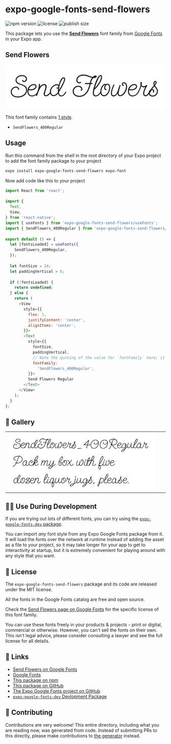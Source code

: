 # expo-google-fonts-send-flowers

![npm version](https://flat.badgen.net/npm/v/expo-google-fonts-send-flowers)
![license](https://flat.badgen.net/github/license/expo/google-fonts)
![publish size](https://flat.badgen.net/packagephobia/install/expo-google-fonts-send-flowers)

This package lets you use the [**Send Flowers**](https://fonts.google.com/specimen/Send+Flowers) font family from [Google Fonts](https://fonts.google.com/) in your Expo app.

## Send Flowers

![Send Flowers](./font-family.png)

This font family contains [1 style](#-gallery).

- `SendFlowers_400Regular`

## Usage

Run this command from the shell in the root directory of your Expo project to add the font family package to your project
```sh
expo install expo-google-fonts-send-flowers expo-font
```

Now add code like this to your project
```js
import React from 'react';

import {
  Text,
  View,
} from 'react-native';
import { useFonts } from 'expo-google-fonts-send-flowers/useFonts';
import { SendFlowers_400Regular } from 'expo-google-fonts-send-flowers/400Regular';

export default () => {
  let [fontsLoaded] = useFonts({
    SendFlowers_400Regular,
  });

  let fontSize = 24;
  let paddingVertical = 6;

  if (!fontsLoaded) {
    return undefined;
  } else {
    return (
      <View
        style={{
          flex: 1,
          justifyContent: 'center',
          alignItems: 'center',
        }}>
        <Text
          style={{
            fontSize,
            paddingVertical,
            // Note the quoting of the value for `fontFamily` here; it expects a string!
            fontFamily:
              'SendFlowers_400Regular',
          }}>
          Send Flowers Regular
        </Text>
      </View>
    );
  }
};

```

## 🔡 Gallery


||||
|-|-|-|
|![SendFlowers_400Regular](.//400Regular/SendFlowers_400Regular.ttf.png)||||


## 👩‍💻 Use During Development

If you are trying out lots of different fonts, you can try using the [`expo-google-fonts-dev` package](https://github.com/freeboub/google-fonts/tree/master/font-packages/dev#readme).

You can import *any* font style from any Expo Google Fonts package from it. It will load the fonts
over the network at runtime instead of adding the asset as a file to your project, so it may take longer
for your app to get to interactivity at startup, but it is extremely convenient
for playing around with any style that you want.

## 📖 License

The `expo-google-fonts-send-flowers` package and its code are released under the MIT license.

All the fonts in the Google Fonts catalog are free and open source.

Check the [Send Flowers page on Google Fonts](https://fonts.google.com/specimen/Send+Flowers) for the specific license of this font family.

You can use these fonts freely in your products & projects - print or digital, commercial or otherwise. However, you can't sell the fonts on their own. This isn't legal advice, please consider consulting a lawyer and see the full license for all details.

## 🔗 Links

- [Send Flowers on Google Fonts](https://fonts.google.com/specimen/Send+Flowers)
- [Google Fonts](https://fonts.google.com/)
- [This package on npm](https://www.npmjs.com/package/expo-google-fonts-send-flowers)
- [This package on GitHub](https://github.com/freeboub/google-fonts/tree/master/font-packages/send-flowers)
- [The Expo Google Fonts project on GitHub](https://github.com/freeboub/google-fonts)
- [`expo-google-fonts-dev` Devlopment Package](https://github.com/freeboub/google-fonts/tree/master/font-packages/dev)

## 🤝 Contributing

Contributions are very welcome! This entire directory, including what you are reading now, was generated from code. Instead of submitting PRs to this directly, please make contributions to [the generator](https://github.com/freeboub/google-fonts/tree/master/packages/generator) instead.
